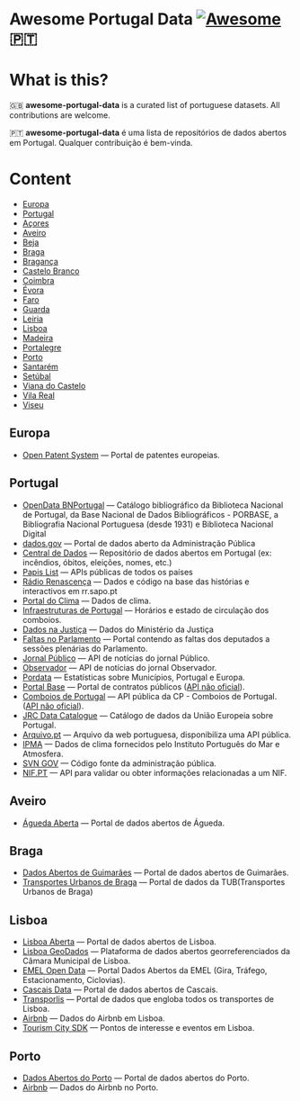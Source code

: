 # Awesome Portugal Data [![Awesome](https://cdn.rawgit.com/sindresorhus/awesome/d7305f38d29fed78fa85652e3a63e154dd8e8829/media/badge.svg)](https://github.com/sindresorhus/awesome) 🇵🇹

# What is this?

🇬🇧 **awesome-portugal-data** is a curated list of portuguese datasets. All contributions are welcome.

🇵🇹 **awesome-portugal-data** é uma lista de repositórios de dados abertos em Portugal. Qualquer contribuição é bem-vinda.

# Content

- [Europa](#europa)
- [Portugal](#portugal)
- [Açores](#acores)
- [Aveiro](#aveiro)
- [Beja](#beja)
- [Braga](#braga)
- [Bragança](#braganca)
- [Castelo Branco](#castelobranco)
- [Coimbra](#coimbra)
- [Évora](#evora)
- [Faro](#faro)
- [Guarda](#guarda)
- [Leiria](#leiria)
- [Lisboa](#lisboa)
- [Madeira](#madeira)
- [Portalegre](#portalegre)
- [Porto](#porto)
- [Santarém](#santarem)
- [Setúbal](#setubal)
- [Viana do Castelo](#vianadocastelo)
- [Vila Real](#vilareal)
- [Viseu](#viseu)

## Europa

- [Open Patent System](https://developers.epo.org/) &mdash; Portal de patentes europeias.

## Portugal

- [OpenData BNPortugal](http://opendata.bnportugal.gov.pt/) &mdash; Catálogo bibliográfico da Biblioteca Nacional de Portugal, da Base Nacional de Dados Bibliográficos - PORBASE, a Bibliografia Nacional Portuguesa (desde 1931) e Biblioteca Nacional Digital
- [dados.gov](https://dados.gov.pt/) &mdash; Portal de dados aberto da Administração Pública
- [Central de Dados](http://centraldedados.pt/) &mdash; Repositório de dados abertos em Portugal (ex: incêndios, óbitos, eleições, nomes, etc.)
- [Papis List](http://www.papislist.com/) &mdash; APIs públicas de todos os países
- [Rádio Renascença](https://gitlab.com/Renascenca/dados) &mdash; Dados e código na base das histórias e interactivos em rr.sapo.pt
- [Portal do Clima](http://portaldoclima.pt/en/) &mdash; Dados de clima.
- [Infraestruturas de Portugal](http://www.infraestruturasdeportugal.pt/negocios-e-servicos/horarios/) &mdash; Horários e estado de circulação dos comboios.
- [Dados na Justiça](https://dados.justica.gov.pt/) &mdash; Dados do Ministério da Justiça
- [Faltas no Parlamento](https://labs.tretas.org/attendance/index/) &mdash; Portal contendo as faltas dos deputados a sessões plenárias do Parlamento.
- [Jornal Público](https://www.publico.pt/api/list/ultimas) &mdash; API de notícias do jornal Público.
- [Observador](https://observador.pt/wp-json/wp/v2/posts) &mdash; API de notícias do jornal Observador.
- [Pordata](https://www.pordata.pt/) &mdash;  Estatísticas sobre Municípios, Portugal e Europa.
- [Portal Base](http://www.base.gov.pt) &mdash; Portal de contratos públicos ([API não oficial](https://github.com/ajcerejeira/base.gov.pt)).
- [Comboios de Portugal](https://api.cp.pt/cp-api/) &mdash; API pública da CP - Comboios de Portugal. ([API não oficial](https://github.com/juliuste/comboios)).
- [JRC Data Catalogue](http://data.jrc.ec.europa.eu/dataset?q=portugal) &mdash; Catálogo de dados da União Europeia sobre Portugal.
- [Arquivo.pt](https://arquivo.pt/) &mdash; Arquivo da web portuguesa, disponibiliza uma API pública.
- [IPMA](http://api.ipma.pt) &mdash; Dados de clima fornecidos pelo Instituto Português do Mar e Atmosfera.
- [SVN GOV](https://svn.gov.pt/) &mdash; Código fonte da administração pública.
- [NIF.PT](https://www.nif.pt/api/) &mdash; API para validar ou obter informações relacionadas a um NIF. 

## Aveiro
- [Águeda Aberta](http://ckan.sig.cm-agueda.pt/) &mdash; Portal de dados abertos de Águeda.

## Braga

- [Dados Abertos de Guimarães](http://sig.cm-guimaraes.pt/dadosabertos/) &mdash; Portal de dados abertos de Guimarães.
- [Transportes Urbanos de Braga](https://tub.pt/downloads/) &mdash; Portal de dados da TUB(Transportes Urbanos de Braga)

## Lisboa

- [Lisboa Aberta](http://lisboaaberta.cm-lisboa.pt/index.php/pt/) &mdash; Portal de dados abertos de Lisboa.
- [Lisboa GeoDados](http://geodados.cm-lisboa.pt/) &mdash; Plataforma de dados abertos georreferenciados da Câmara Municipal de Lisboa.
- [EMEL Open Data](https://emel.city-platform.com/opendata/) &mdash; Portal Dados Abertos da EMEL (Gira, Tráfego, Estacionamento, Ciclovias).
- [Cascais Data](https://data.cascais.pt/pt-pt) &mdash; Portal de dados abertos de Cascais.
- [Transporlis](http://www.transporlis.pt/Default.aspx?tabid=254) &mdash; Portal de dados que engloba todos os transportes de Lisboa.
- [Airbnb](http://tomslee.net/airbnb-data-collection-get-the-data) &mdash; Dados do Airbnb em Lisboa.
- [Tourism City SDK](https://tourism.citysdk.eu/endpoints/lisbon/) &mdash; Pontos de interesse e eventos em Lisboa.

## Porto

- [Dados Abertos do Porto](http://dadosabertos.cm-porto.pt/) &mdash; Portal de dados abertos do Porto.
- [Airbnb](http://tomslee.net/airbnb-data-collection-get-the-data) &mdash; Dados do Airbnb no Porto.
